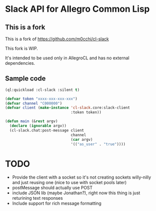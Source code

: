 # Slack API for Allegro Common Lisp

## This is a fork

This is a fork of https://github.com/m0cchi/cl-slack

This fork is WIP.

It's intended to be used only in AllegroCL and has no external dependencies.

## Sample code

```lisp
(ql:quickload :cl-slack :silent t)

(defvar token "xxxx-xxx-xxx-xxx")
(defvar channel "C000000")
(defvar client (make-instance 'cl-slack.core:slack-client
                              :token token))

(defun main (&rest argv)
  (declare (ignorable argv))
  (cl-slack.chat:post-message client
                              channel
                              (car argv)
                              '(("as_user" . "true"))))
```

# TODO

- Provide the client with a socket so it's not creating sockets willy-nilly and just reusing one (nice to use with socket pools later)
- postMessage should actually use POST
- include JSON lib (maybe Jonathan?), right now this thing is just returining text responses
- Include support for rich message formatting
